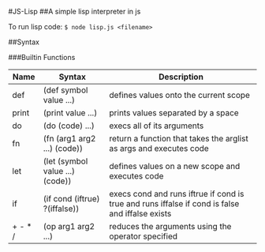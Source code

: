 #JS-Lisp
##A simple lisp interpreter in js

To run lisp code:
``$ node lisp.js <filename>``

##Syntax

###Builtin Functions

| Name | Syntax | Description |
|------|--------|-------------|
| def | (def symbol value ...) | defines values onto the current scope |
| print | (print value ...) | prints values separated by a space |
| do | (do (code) ...) | execs all of its arguments |
| fn | (fn (arg1 arg2 ...) (code)) | return a function that takes the arglist as args and executes code |
| let | (let (symbol value ...) (code)) | defines values on a new scope and executes code |
| if | (if cond (iftrue) ?(iffalse)) | execs cond and runs iftrue if cond is true and runs iffalse if cond is false and iffalse exists |
| + - * / | (op arg1 arg2 ...) | reduces the arguments using the operator specified |